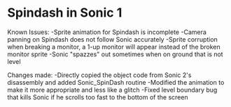 # Spindash in Sonic 1

Known Issues:
-Sprite animation for Spindash is incomplete
-Camera panning on Spindash does not follow Sonic accurately
-Sprite corruption when breaking a monitor, a 1-up monitor will appear instead of the broken monitor sprite
-Sonic "spazzes" out sometimes when on ground that is not level

Changes made: 
-Directly copied the object code from Sonic 2's disassembly and added Sonic_SpinDash routine
-Modified the animation to make it more appropriate and less like a glitch
-Fixed level boundary bug that kills Sonic if he scrolls too fast to the bottom of the screen

